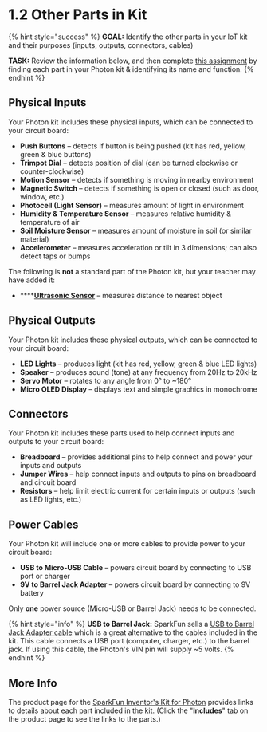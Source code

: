# 1.2 Other Parts in Kit

{% hint style="success" %}
**GOAL:**  Identify the other parts in your IoT kit and their purposes \(inputs, outputs, connectors, cables\)

**TASK:**  Review the information below, and then complete [this assignment](https://drive.google.com/open?id=1op5CGn4ZSe-FFW_nTxTW_Yz_FeZpcXrW0pxKeu_eFF0) by finding each part in your Photon kit & identifying its name and function.
{% endhint %}

## Physical Inputs

Your Photon kit includes these physical inputs, which can be connected to your circuit board:

* **Push Buttons** – detects if button is being pushed \(kit has red, yellow, green & blue buttons\)
* **Trimpot Dial** – detects position of dial \(can be turned clockwise or counter-clockwise\)
* **Motion Sensor** – detects if something is moving in nearby environment
* **Magnetic Switch** – detects if something is open or closed \(such as door, window, etc.\)
* **Photocell \(Light Sensor\)** – measures amount of light in environment
* **Humidity & Temperature Sensor** – measures relative humidity & temperature of air
* **Soil Moisture Sensor** – measures amount of moisture in soil \(or similar material\)
* **Accelerometer** – measures acceleration or tilt in 3 dimensions; can also detect taps or bumps

The following is **not** a standard part of the Photon kit, but your teacher may have added it:

* \*\*\*\*[**Ultrasonic Sensor**](https://www.sparkfun.com/products/13959) – measures distance to nearest object

## Physical Outputs

Your Photon kit includes these physical outputs, which can be connected to your circuit board:

* **LED Lights** – produces light \(kit has red, yellow, green & blue LED lights\)
* **Speaker** – produces sound \(tone\) at any frequency from 20Hz to 20kHz
* **Servo Motor** – rotates to any angle from 0° to ~180°
* **Micro OLED Display** – displays text and simple graphics in monochrome

## Connectors

Your Photon kit includes these parts used to help connect inputs and outputs to your circuit board:

* **Breadboard** – provides additional pins to help connect and power your inputs and outputs
* **Jumper Wires** – help connect inputs and outputs to pins on breadboard and circuit board
* **Resistors** – help limit electric current for certain inputs or outputs \(such as LED lights, etc.\)

## Power Cables

Your Photon kit will include one or more cables to provide power to your circuit board:

* **USB to Micro-USB Cable** – powers circuit board by connecting to USB port or charger
* **9V to Barrel Jack Adapter** – powers circuit board by connecting to 9V battery

Only **one** power source \(Micro-USB or Barrel Jack\) needs to be connected.

{% hint style="info" %}
**USB to Barrel Jack:**  SparkFun sells a [USB to Barrel Jack Adapter cable](https://www.sparkfun.com/products/8639) which is a great alternative to the cables included in the kit. This cable connects a USB port \(computer, charger, etc.\) to the barrel jack. If using this cable, the Photon's VIN pin will supply ~5 volts.
{% endhint %}

## More Info

The product page for the [SparkFun Inventor's Kit for Photon](https://www.sparkfun.com/products/13320) provides links to details about each part included in the kit. \(Click the "**Includes**" tab on the product page to see the links to the parts.\)

